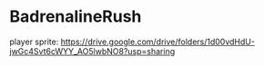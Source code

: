 # BadrenalineRush
player sprite: https://drive.google.com/drive/folders/1d00vdHdU-jwGc4Svt6cWYY_AO5lwbNO8?usp=sharing
